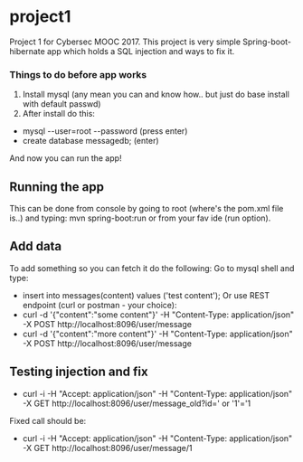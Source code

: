 # project1
Project 1 for Cybersec MOOC 2017. This project is very simple Spring-boot-hibernate app which holds a SQL injection and ways to fix it.

### Things to do before app works
1. Install mysql (any mean you can and know how.. but just do base install with default passwd)
2. After install do this:
  * mysql --user=root --password (press enter)
  * create database messagedb; (enter)

And now you can run the app!

## Running the app
This can be done from console by going to root (where's the pom.xml file is..) and typing: mvn spring-boot:run or from your fav ide (run option).

## Add data
To add something so you can fetch it do the following:
Go to mysql shell and type:
* insert into messages(content) values ('test content');
Or use REST endpoint (curl or postman - your choice):
* curl -d '{"content":"some content"}' -H "Content-Type: application/json" -X POST http://localhost:8096/user/message
* curl -d '{"content":"more content"}' -H "Content-Type: application/json" -X POST http://localhost:8096/user/message

## Testing injection and fix
* curl -i -H "Accept: application/json" -H "Content-Type: application/json" -X GET http://localhost:8096/user/message_old?id=' or '1'='1

Fixed call should be:
* curl -i -H "Accept: application/json" -H "Content-Type: application/json" -X GET http://localhost:8096/user/message/1

